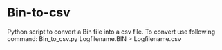 # Bin-to-csv
Python script to convert a Bin file into a csv file.
To convert use following command:
          Bin_to_csv.py Logfilename.BIN > Logfilename.csv
